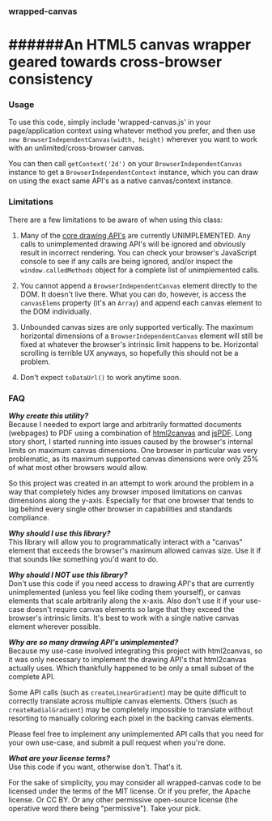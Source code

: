 ### wrapped-canvas
######An HTML5 canvas wrapper geared towards cross-browser consistency
=========


### Usage

To use this code, simply include 'wrapped-canvas.js' in your page/application context using whatever method you prefer, and then use `new BrowserIndependentCanvas(width, height)` wherever you want to work with an unlimited/cross-browser canvas.

You can then call `getContext('2d')` on your `BrowserIndependentCanvas` instance to get a `BrowserIndependentContext` instance, which you can draw on using the exact same API's as a native canvas/context instance.

### Limitations

There are a few limitations to be aware of when using this class:

1.  Many of the [core drawing API's](http://www.w3schools.com/tags/ref_canvas.asp) are currently UNIMPLEMENTED.   Any calls to unimplemented drawing API's will be ignored and obviously result in incorrect rendering.  You can check your browser's JavaScript console to see if any calls are being ignored, and/or inspect the `window.calledMethods` object for a complete list of unimplemented calls.

2.  You cannot append a `BrowserIndependentCanvas` element directly to the DOM.  It doesn't live there.  What you can do, however, is access the `canvasElems` property (it's an `Array`) and append each canvas element to the DOM individually. 

3.  Unbounded canvas sizes are only supported vertically.  The maximum horizontal dimensions of a `BrowserIndependentCanvas` element will still be fixed at whatever the browser's intrinsic limit happens to be.  Horizontal scrolling is terrible UX anyways, so hopefully this should not be a problem.

4.  Don't expect `toDataUrl()` to work anytime soon.


### FAQ

**_Why create this utility?_**<br />
Because I needed to export large and arbitrarily formatted documents (webpages) to PDF using a combination of [html2canvas](https://github.com/niklasvh/html2canvas) and [jsPDF](https://github.com/MrRio/jsPDF).  Long story short, I started running into issues caused by the browser's internal limits on maximum canvas dimensions.  One browser in particular was very problematic, as its maximum supported canvas dimensions were only 25% of what most other browsers would allow.  

So this project was created in an attempt to work around the problem in a way that completely hides any browser imposed limitations on canvas dimensions along the y-axis.  Especially for that one browser that tends to lag behind every single other browser in capabilities and standards compliance.

**_Why should I use this library?_**<br />
This library will allow you to programmatically interact with a "canvas" element that exceeds the browser's maximum allowed canvas size.  Use it if that sounds like something you'd want to do.

**_Why should I NOT use this library?_**<br />
Don't use this code if you need access to drawing API's that are currently unimplemented (unless you feel like coding them yourself), or canvas elements that scale arbitrarily along the x-axis.  Also don't use it if your use-case doesn't require canvas elements so large that they exceed the browser's intrinsic limits.  It's best to work with a single native canvas element wherever possible.  

**_Why are so many drawing API's unimplemented?_**<br />
Because my use-case involved integrating this project with html2canvas, so it was only necessary to implement the drawing API's that html2canvas actually uses.  Which thankfully happened to be only a small subset of the complete API.  

Some API calls (such as `createLinearGradient`) may be quite difficult to correctly translate across multiple canvas elements.  Others (such as `createRadialGradient`) may be completely impossible to translate without resorting to manually coloring each pixel in the backing canvas elements.  

Please feel free to implement any unimplemented API calls that you need for your own use-case, and submit a pull request when you're done.

**_What are your license terms?_**<br />
Use this code if you want, otherwise don't.  That's it.  

For the sake of simplicity, you may consider all wrapped-canvas code to be licensed under the terms of the MIT license. Or if you prefer, the Apache license. Or CC BY. Or any other permissive open-source license (the operative word there being "permissive"). Take your pick.
